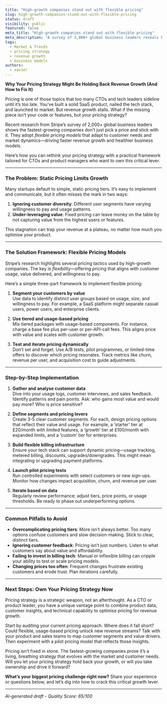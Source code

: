 ```yaml
---
title: "High-growth companies stand out with flexible pricing"
slug: high-growth-companies-stand-out-with-flexible-pricing
status: draft
visibility: public
featured: false
meta_title: "High-growth companies stand out with flexible pricing"
meta_description: "A survey of 2,000+ global business leaders reveals how the fastest-growing companies are approaching pricing differently to drive revenue."
tags:
  - Market & Trends
  - pricing strategy
  - revenue growth
  - business models
authors:
  - xavier
---
```


**Why Your Pricing Strategy Might Be Holding Back Revenue Growth (And How to Fix It)**

Pricing is one of those topics that too many CTOs and tech leaders sideline until it’s too late. You’ve built a solid SaaS product, nailed the tech stack, and launched to market. But revenue growth stalls. What if the missing piece isn’t your code or features, but your pricing strategy?

Recent research from Stripe’s survey of 2,000+ global business leaders shows the fastest-growing companies don’t just pick a price and stick with it. They adopt *flexible pricing models* that adapt to customer needs and market dynamics—driving faster revenue growth and healthier business models.  

Here’s how you can rethink your pricing strategy with a practical framework tailored for CTOs and product managers who want to own this critical lever.

---

### The Problem: Static Pricing Limits Growth

Many startups default to simple, static pricing tiers. It’s easy to implement and communicate, but it often misses the mark in two ways:

1. **Ignoring customer diversity**: Different user segments have varying willingness to pay and usage patterns.
2. **Under-leveraging value**: Fixed pricing can leave money on the table by not capturing value from the highest users or features.

This stagnation can trap your revenue at a plateau, no matter how much you optimise your product.

---

### The Solution Framework: Flexible Pricing Models

Stripe’s research highlights several pricing tactics used by high-growth companies. The key is *flexibility*—offering pricing that aligns with customer usage, value delivered, and willingness to pay.

Here’s a simple three-part framework to implement flexible pricing:

1. **Segment your customers by value**  
   Use data to identify distinct user groups based on usage, size, and willingness to pay. For example, a SaaS platform might separate casual users, power users, and enterprise clients.

2. **Use tiered and usage-based pricing**  
   Mix tiered packages with usage-based components. For instance, charge a base fee plus per-user or per-API-call fees. This aligns price with value and scales with customer growth.

3. **Test and iterate pricing dynamically**  
   Don’t set and forget. Use A/B tests, pilot programmes, or limited-time offers to discover which pricing resonates. Track metrics like churn, revenue per user, and acquisition cost to guide adjustments.

---

### Step-by-Step Implementation

1. **Gather and analyse customer data**  
   Dive into your usage logs, customer interviews, and sales feedback. Identify patterns and pain points. Ask: who gains most value and would pay more? Who is price sensitive?

2. **Define segments and pricing levers**  
   Create 3-5 clear customer segments. For each, design pricing options that reflect their value and usage. For example, a ‘starter’ tier at £20/month with limited features, a ‘growth’ tier at £100/month with expanded limits, and a ‘custom’ tier for enterprises.

3. **Build flexible billing infrastructure**  
   Ensure your tech stack can support dynamic pricing—usage tracking, metered billing, discounts, upgrades/downgrades. This might mean integrating or upgrading payment platforms.

4. **Launch pilot pricing tests**  
   Run controlled experiments with select customers or new sign-ups. Monitor how changes impact acquisition, churn, and revenue per user.

5. **Iterate based on data**  
   Regularly review performance; adjust tiers, price points, or usage thresholds. Be ready to phase out underperforming options.

---

### Common Pitfalls to Avoid

- **Overcomplicating pricing tiers**: More isn’t always better. Too many options confuse customers and slow decision-making. Stick to clear, distinct tiers.
- **Ignoring customer feedback**: Pricing isn’t just numbers. Listen to what customers say about value and affordability.
- **Failing to invest in billing tech**: Manual or inflexible billing can cripple your ability to test or scale pricing models.
- **Changing prices too often**: Frequent changes frustrate existing customers and erode trust. Plan iterations carefully.

---

### Next Steps: Own Your Pricing Strategy Now

Pricing strategy is a strategic weapon, not an afterthought. As a CTO or product leader, you have a unique vantage point to combine product data, customer insights, and technical capability to optimise pricing for revenue growth.

Start by auditing your current pricing approach. Where does it fall short? Could flexible, usage-based pricing unlock new revenue streams? Talk with your product and sales teams to map customer segments and value drivers. Then experiment with a pilot pricing model that reflects those insights.

Pricing isn’t fixed in stone. The fastest-growing companies prove it’s a living, breathing strategy that evolves with the market and customer needs. Will you let your pricing strategy hold back your growth, or will you take ownership and drive it forward?

**What’s your biggest pricing challenge right now?** Share your experience or questions below, and let’s dig into how to crack this critical growth lever.

---

*AI-generated draft - Quality Score: 65/100*